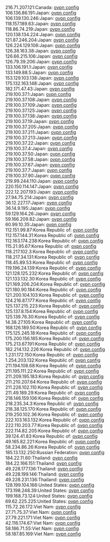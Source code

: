 216.71.207.121:Canada: [ovpn config](vpn/216_71_207_121.ovpn)  
106.136.86.191:Japan: [ovpn config](vpn/106_136_86_191.ovpn)  
106.139.130.246:Japan: [ovpn config](vpn/106_139_130_246.ovpn)  
118.157.189.63:Japan: [ovpn config](vpn/118_157_189_63.ovpn)  
118.86.74.219:Japan: [ovpn config](vpn/118_86_74_219.ovpn)  
120.138.134.224:Japan: [ovpn config](vpn/120_138_134_224.ovpn)  
121.87.246.204:Japan: [ovpn config](vpn/121_87_246_204.ovpn)  
126.224.129.106:Japan: [ovpn config](vpn/126_224_129_106.ovpn)  
126.38.163.38:Japan: [ovpn config](vpn/126_38_163_38.ovpn)  
126.66.215.106:Japan: [ovpn config](vpn/126_66_215_106.ovpn)  
126.79.39.206:Japan: [ovpn config](vpn/126_79_39_206.ovpn)  
133.106.191.1:Japan: [ovpn config](vpn/133_106_191_1.ovpn)  
133.149.88.5:Japan: [ovpn config](vpn/133_149_88_5.ovpn)  
153.129.103.138:Japan: [ovpn config](vpn/153_129_103_138.ovpn)  
175.132.163.148:Japan: [ovpn config](vpn/175_132_163_148.ovpn)  
182.171.47.43:Japan: [ovpn config](vpn/182_171_47_43.ovpn)  
219.100.37.1:Japan: [ovpn config](vpn/219_100_37_1.ovpn)  
219.100.37.108:Japan: [ovpn config](vpn/219_100_37_108.ovpn)  
219.100.37.109:Japan: [ovpn config](vpn/219_100_37_109.ovpn)  
219.100.37.125:Japan: [ovpn config](vpn/219_100_37_125.ovpn)  
219.100.37.138:Japan: [ovpn config](vpn/219_100_37_138.ovpn)  
219.100.37.19:Japan: [ovpn config](vpn/219_100_37_19.ovpn)  
219.100.37.205:Japan: [ovpn config](vpn/219_100_37_205.ovpn)  
219.100.37.211:Japan: [ovpn config](vpn/219_100_37_211.ovpn)  
219.100.37.213:Japan: [ovpn config](vpn/219_100_37_213.ovpn)  
219.100.37.22:Japan: [ovpn config](vpn/219_100_37_22.ovpn)  
219.100.37.4:Japan: [ovpn config](vpn/219_100_37_4.ovpn)  
219.100.37.50:Japan: [ovpn config](vpn/219_100_37_50.ovpn)  
219.100.37.58:Japan: [ovpn config](vpn/219_100_37_58.ovpn)  
219.100.37.67:Japan: [ovpn config](vpn/219_100_37_67.ovpn)  
219.100.37.7:Japan: [ovpn config](vpn/219_100_37_7.ovpn)  
219.100.37.90:Japan: [ovpn config](vpn/219_100_37_90.ovpn)  
219.99.244.110:Japan: [ovpn config](vpn/219_99_244_110.ovpn)  
220.150.114.147:Japan: [ovpn config](vpn/220_150_114_147.ovpn)  
222.12.207.193:Japan: [ovpn config](vpn/222_12_207_193.ovpn)  
27.94.75.214:Japan: [ovpn config](vpn/27_94_75_214.ovpn)  
36.12.227.17:Japan: [ovpn config](vpn/36_12_227_17.ovpn)  
36.14.9.195:Japan: [ovpn config](vpn/36_14_9_195.ovpn)  
59.129.164.26:Japan: [ovpn config](vpn/59_129_164_26.ovpn)  
59.166.209.82:Japan: [ovpn config](vpn/59_166_209_82.ovpn)  
60.99.10.35:Japan: [ovpn config](vpn/60_99_10_35.ovpn)  
112.151.99.87:Korea Republic of: [ovpn config](vpn/112_151_99_87.ovpn)  
112.157.144.31:Korea Republic of: [ovpn config](vpn/112_157_144_31.ovpn)  
112.163.174.238:Korea Republic of: [ovpn config](vpn/112_163_174_238.ovpn)  
115.21.95.67:Korea Republic of: [ovpn config](vpn/115_21_95_67.ovpn)  
118.217.102.3:Korea Republic of: [ovpn config](vpn/118_217_102_3.ovpn)  
118.217.34.131:Korea Republic of: [ovpn config](vpn/118_217_34_131.ovpn)  
118.45.89.53:Korea Republic of: [ovpn config](vpn/118_45_89_53.ovpn)  
119.196.24.139:Korea Republic of: [ovpn config](vpn/119_196_24_139.ovpn)  
121.128.125.232:Korea Republic of: [ovpn config](vpn/121_128_125_232.ovpn)  
121.133.132.30:Korea Republic of: [ovpn config](vpn/121_133_132_30.ovpn)  
121.169.206.204:Korea Republic of: [ovpn config](vpn/121_169_206_204.ovpn)  
121.180.90.184:Korea Republic of: [ovpn config](vpn/121_180_90_184.ovpn)  
121.200.104.103:Korea Republic of: [ovpn config](vpn/121_200_104_103.ovpn)  
124.216.87.177:Korea Republic of: [ovpn config](vpn/124_216_87_177.ovpn)  
125.137.215.223:Korea Republic of: [ovpn config](vpn/125_137_215_223.ovpn)  
125.137.8.154:Korea Republic of: [ovpn config](vpn/125_137_8_154.ovpn)  
125.139.76.30:Korea Republic of: [ovpn config](vpn/125_139_76_30.ovpn)  
14.38.27.105:Korea Republic of: [ovpn config](vpn/14_38_27_105.ovpn)  
168.126.189.50:Korea Republic of: [ovpn config](vpn/168_126_189_50.ovpn)  
175.125.245.18:Korea Republic of: [ovpn config](vpn/175_125_245_18.ovpn)  
175.200.156.185:Korea Republic of: [ovpn config](vpn/175_200_156_185.ovpn)  
175.213.67.191:Korea Republic of: [ovpn config](vpn/175_213_67_191.ovpn)  
182.214.132.226:Korea Republic of: [ovpn config](vpn/182_214_132_226.ovpn)  
1.231.172.150:Korea Republic of: [ovpn config](vpn/1_231_172_150.ovpn)  
1.254.203.132:Korea Republic of: [ovpn config](vpn/1_254_203_132.ovpn)  
211.194.108.68:Korea Republic of: [ovpn config](vpn/211_194_108_68.ovpn)  
211.195.111.22:Korea Republic of: [ovpn config](vpn/211_195_111_22.ovpn)  
211.209.195.183:Korea Republic of: [ovpn config](vpn/211_209_195_183.ovpn)  
211.210.207.64:Korea Republic of: [ovpn config](vpn/211_210_207_64.ovpn)  
211.226.102.110:Korea Republic of: [ovpn config](vpn/211_226_102_110.ovpn)  
211.49.189.29:Korea Republic of: [ovpn config](vpn/211_49_189_29.ovpn)  
218.146.159.106:Korea Republic of: [ovpn config](vpn/218_146_159_106.ovpn)  
218.235.34.3:Korea Republic of: [ovpn config](vpn/218_235_34_3.ovpn)  
218.38.125.170:Korea Republic of: [ovpn config](vpn/218_38_125_170.ovpn)  
219.250.102.36:Korea Republic of: [ovpn config](vpn/219_250_102_36.ovpn)  
222.103.163.132:Korea Republic of: [ovpn config](vpn/222_103_163_132.ovpn)  
222.110.203.77:Korea Republic of: [ovpn config](vpn/222_110_203_77.ovpn)  
222.114.82.205:Korea Republic of: [ovpn config](vpn/222_114_82_205.ovpn)  
39.124.41.83:Korea Republic of: [ovpn config](vpn/39_124_41_83.ovpn)  
49.165.82.221:Korea Republic of: [ovpn config](vpn/49_165_82_221.ovpn)  
58.234.86.26:Korea Republic of: [ovpn config](vpn/58_234_86_26.ovpn)  
185.13.132.250:Russian Federation: [ovpn config](vpn/185_13_132_250.ovpn)  
184.22.11.60:Thailand: [ovpn config](vpn/184_22_11_60.ovpn)  
184.22.166.151:Thailand: [ovpn config](vpn/184_22_166_151.ovpn)  
49.228.177.136:Thailand: [ovpn config](vpn/49_228_177_136.ovpn)  
49.228.199.146:Thailand: [ovpn config](vpn/49_228_199_146.ovpn)  
49.228.231.136:Thailand: [ovpn config](vpn/49_228_231_136.ovpn)  
128.199.104.166:United States: [ovpn config](vpn/128_199_104_166.ovpn)  
173.198.248.39:United States: [ovpn config](vpn/173_198_248_39.ovpn)  
199.168.73.124:United States: [ovpn config](vpn/199_168_73_124.ovpn)  
69.62.225.225:United States: [ovpn config](vpn/69_62_225_225.ovpn)  
115.72.26.172:Viet Nam: [ovpn config](vpn/115_72_26_172.ovpn)  
27.71.75.37:Viet Nam: [ovpn config](vpn/27_71_75_37.ovpn)  
27.79.221.171:Viet Nam: [ovpn config](vpn/27_79_221_171.ovpn)  
42.116.174.67:Viet Nam: [ovpn config](vpn/42_116_174_67.ovpn)  
58.186.71.55:Viet Nam: [ovpn config](vpn/58_186_71_55.ovpn)  
58.187.85.169:Viet Nam: [ovpn config](vpn/58_187_85_169.ovpn)  
